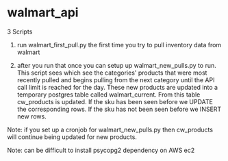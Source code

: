 # walmart_api

3 Scripts

1) run walmart_first_pull.py the first time you try to pull inventory data from walmart

2) after you run that once you can setup up walmart_new_pulls.py to run. This script sees which see the categories' products that were most recently pulled and begins pulling from the next category until the API call limit is reached for the day. These new products are updated into a temporary postgres table called walmart_current. From this table cw_products is updated. If the sku has been seen before we UPDATE the corresponding rows. If the sku has not been seen before we INSERT new rows.

Note: if you set up a cronjob for walmart_new_pulls.py then cw_products will continue being updated for new products.

Note: can be difficult to install psycopg2 dependency on AWS ec2
